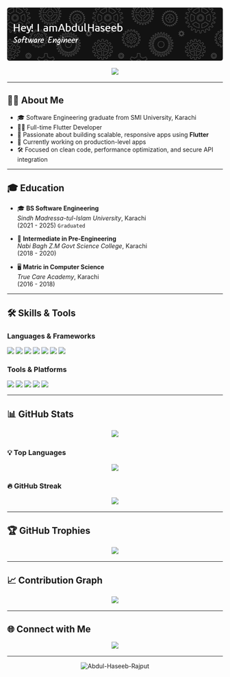 <!-- Futuristic Animated Header -->
<p align="center">
  <img src="./haseeb-header-image.png" alt="Header" />
</p>

<p align="center">
  <img src="https://readme-typing-svg.herokuapp.com?font=Fira+Code&size=24&duration=1500&pause=500&color=FFFFFF&center=true&vCenter=true&width=500&height=45&lines=Hi,+I'm+Abdul+Haseeb!;Software+Engineer;Flutter+Enthusiast;Always+Learning+New+Tech" />
</p>

---

## 👨‍💻 About Me

- 🎓 Software Engineering graduate from SMI University, Karachi  
- 👨‍💻 Full-time Flutter Developer  
- 📱 Passionate about building scalable, responsive apps using **Flutter**  
- 🚀 Currently working on production-level apps  
- 🛠️ Focused on clean code, performance optimization, and secure API integration  

---

## 🎓 Education

- 🎓 **BS Software Engineering**  
  *Sindh Madressa-tul-Islam University*, Karachi  
  (2021 - 2025) `Graduated`

- 🧪 **Intermediate in Pre-Engineering**  
  *Nabi Bagh Z.M Govt Science College*, Karachi  
  (2018 - 2020)

- 🖥 **Matric in Computer Science**  
  *True Care Academy*, Karachi  
  (2016 - 2018)

---

## 🛠 Skills & Tools

### Languages & Frameworks
<p>
  <img src="https://img.shields.io/badge/Dart-0175C2?style=for-the-badge&logo=dart&logoColor=white"/>
  <img src="https://img.shields.io/badge/Flutter-02569B?style=for-the-badge&logo=flutter&logoColor=white"/>
  <img src="https://img.shields.io/badge/Java-007396?style=for-the-badge&logo=java&logoColor=white"/>
  <img src="https://img.shields.io/badge/Python-3670A0?style=for-the-badge&logo=python&logoColor=white"/>
  <img src="https://img.shields.io/badge/C-000000?style=for-the-badge&logo=c&logoColor=white"/>
  <img src="https://img.shields.io/badge/C++-00599C?style=for-the-badge&logo=c%2B%2B&logoColor=white"/>
  <img src="https://img.shields.io/badge/JavaScript-F7DF1E?style=for-the-badge&logo=javascript&logoColor=black"/>
</p>

### Tools & Platforms
<p>
  <img src="https://img.shields.io/badge/Firebase-FFCA28?style=for-the-badge&logo=firebase&logoColor=black"/>
  <img src="https://img.shields.io/badge/Git-F05032?style=for-the-badge&logo=git&logoColor=white"/>
  <img src="https://img.shields.io/badge/GitHub-181717?style=for-the-badge&logo=github&logoColor=white"/>
  <img src="https://img.shields.io/badge/VS%20Code-007ACC?style=for-the-badge&logo=visual-studio-code&logoColor=white"/>
  <img src="https://img.shields.io/badge/Microsoft_Office-D83B01?style=for-the-badge&logo=microsoft-office&logoColor=white"/>
</p>

---

## 📊 GitHub Stats

<p align="center">
  <img src="https://github-readme-stats.vercel.app/api?username=Abdul-Haseeb-Rajput&show_icons=true&theme=dark&hide_border=true&include_all_commits=true&count_private=true"/>
</p>

### 💡 Top Languages
<p align="center">
  <img src="https://github-readme-stats-abdul-haseeb-rajputs-projects.vercel.app/api/top-langs/?username=Abdul-Haseeb-Rajput&theme=dark&hide_border=true&layout=compact&count-private=true&langs_count=20&hide=CMake,Makefile,C++,Swift,Kotlin,Ruby,Objective-c" />
</p>

### 🔥 GitHub Streak
<p align="center">
<img src="https://github-readme-streak-stats.herokuapp.com/?user=Abdul-Haseeb-Rajput&theme=dark&hide_border=true&include_all_commits=true&count_private=true" />
</p>

---

## 🏆 GitHub Trophies

<p align="center">
  <img src="https://github-profile-trophy.vercel.app/?username=Abdul-Haseeb-Rajput&theme=darkhub&no-frame=true&margin-w=5&title=MultiLanguage,Commit,PullRequest,Repositories,Stars"/>
</p>

---

## 📈 Contribution Graph

<p align="center">
  <img src="https://github-readme-activity-graph.vercel.app/graph?username=Abdul-Haseeb-Rajput&theme=react-dark&area=true&hide_border=true"/>
</p>

---

## 🌐 Connect with Me

<p align="center">
  <a href="https://www.linkedin.com/in/abdul-haseeb-r-ba7366222/" target="_blank">
    <img src="https://img.shields.io/badge/LinkedIn-blue?style=for-the-badge&logo=linkedin&logoColor=white" />
  </a>
</p>

---

<p align="center">
  <img src="https://komarev.com/ghpvc/?username=Abdul-Haseeb-Rajput&label=Profile%20views&color=0e75b6&style=flat" alt="Abdul-Haseeb-Rajput" />
</p>
